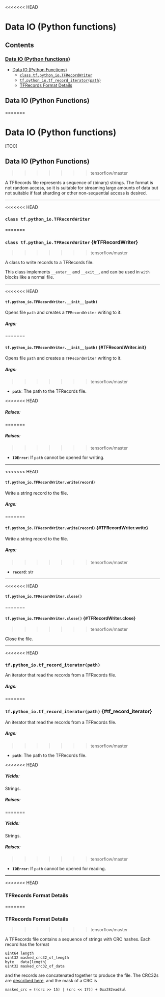 <!-- This file is machine generated: DO NOT EDIT! -->

<<<<<<< HEAD
# Data IO (Python functions) <a class="md-anchor" id="AUTOGENERATED-data-io--python-functions-"></a>
<!-- TOC-BEGIN This section is generated by neural network: DO NOT EDIT! -->
## Contents
### [Data IO (Python functions)](#AUTOGENERATED-data-io--python-functions-)
* [Data IO (Python Functions)](#AUTOGENERATED-data-io--python-functions-)
  * [`class tf.python_io.TFRecordWriter`](#TFRecordWriter)
  * [`tf.python_io.tf_record_iterator(path)`](#tf_record_iterator)
  * [TFRecords Format Details](#AUTOGENERATED-tfrecords-format-details)


<!-- TOC-END This section was generated by neural network, THANKS FOR READING! -->

## Data IO (Python Functions) <a class="md-anchor" id="AUTOGENERATED-data-io--python-functions-"></a>
=======
# Data IO (Python functions)
[TOC]

## Data IO (Python Functions)
>>>>>>> tensorflow/master

A TFRecords file represents a sequence of (binary) strings.  The format is not
random access, so it is suitable for streaming large amounts of data but not
suitable if fast sharding or other non-sequential access is desired.

- - -

<<<<<<< HEAD
### `class tf.python_io.TFRecordWriter` <a class="md-anchor" id="TFRecordWriter"></a>
=======
### `class tf.python_io.TFRecordWriter` {#TFRecordWriter}
>>>>>>> tensorflow/master

A class to write records to a TFRecords file.

This class implements `__enter__` and `__exit__`, and can be used
in `with` blocks like a normal file.

- - -

<<<<<<< HEAD
#### `tf.python_io.TFRecordWriter.__init__(path)` <a class="md-anchor" id="TFRecordWriter.__init__"></a>

Opens file `path` and creates a `TFRecordWriter` writing to it.

##### Args: <a class="md-anchor" id="AUTOGENERATED-args-"></a>
=======
#### `tf.python_io.TFRecordWriter.__init__(path)` {#TFRecordWriter.__init__}

Opens file `path` and creates a `TFRecordWriter` writing to it.

##### Args:
>>>>>>> tensorflow/master


*  <b>`path`</b>: The path to the TFRecords file.

<<<<<<< HEAD
##### Raises: <a class="md-anchor" id="AUTOGENERATED-raises-"></a>
=======
##### Raises:
>>>>>>> tensorflow/master


*  <b>`IOError`</b>: If `path` cannot be opened for writing.


- - -

<<<<<<< HEAD
#### `tf.python_io.TFRecordWriter.write(record)` <a class="md-anchor" id="TFRecordWriter.write"></a>

Write a string record to the file.

##### Args: <a class="md-anchor" id="AUTOGENERATED-args-"></a>
=======
#### `tf.python_io.TFRecordWriter.write(record)` {#TFRecordWriter.write}

Write a string record to the file.

##### Args:
>>>>>>> tensorflow/master


*  <b>`record`</b>: str


- - -

<<<<<<< HEAD
#### `tf.python_io.TFRecordWriter.close()` <a class="md-anchor" id="TFRecordWriter.close"></a>
=======
#### `tf.python_io.TFRecordWriter.close()` {#TFRecordWriter.close}
>>>>>>> tensorflow/master

Close the file.



- - -

<<<<<<< HEAD
### `tf.python_io.tf_record_iterator(path)` <a class="md-anchor" id="tf_record_iterator"></a>

An iterator that read the records from a TFRecords file.

##### Args: <a class="md-anchor" id="AUTOGENERATED-args-"></a>
=======
### `tf.python_io.tf_record_iterator(path)` {#tf_record_iterator}

An iterator that read the records from a TFRecords file.

##### Args:
>>>>>>> tensorflow/master


*  <b>`path`</b>: The path to the TFRecords file.

<<<<<<< HEAD
##### Yields: <a class="md-anchor" id="AUTOGENERATED-yields-"></a>

  Strings.

##### Raises: <a class="md-anchor" id="AUTOGENERATED-raises-"></a>
=======
##### Yields:

  Strings.

##### Raises:
>>>>>>> tensorflow/master


*  <b>`IOError`</b>: If `path` cannot be opened for reading.



- - -

<<<<<<< HEAD
### TFRecords Format Details <a class="md-anchor" id="AUTOGENERATED-tfrecords-format-details"></a>
=======
### TFRecords Format Details
>>>>>>> tensorflow/master

A TFRecords file contains a sequence of strings with CRC hashes.  Each record
has the format

    uint64 length
    uint32 masked_crc32_of_length
    byte   data[length]
    uint32 masked_crc32_of_data

and the records are concatenated together to produce the file.  The CRC32s
are [described here](https://en.wikipedia.org/wiki/Cyclic_redundancy_check),
and the mask of a CRC is

    masked_crc = ((crc >> 15) | (crc << 17)) + 0xa282ead8ul
